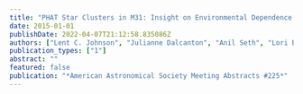 ```yaml
---
title: "PHAT Star Clusters in M31: Insight on Environmental Dependence of Star & Cluster Formation"
date: 2015-01-01
publishDate: 2022-04-07T21:12:58.835086Z
authors: ["Lent C. Johnson", "Julianne Dalcanton", "Anil Seth", "Lori Beerman", "Alexia Lewis", "Morgan Fouesneau", "Daniel R. Weisz", "PHAT Team Andromeda Project Team"]
publication_types: ["1"]
abstract: ""
featured: false
publication: "*American Astronomical Society Meeting Abstracts #225*"
---
```


